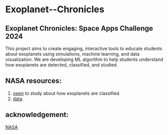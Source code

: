 # Exoplanet--Chronicles

## Exoplanet Chronicles: Space Apps Challenge 2024

This project aims to create engaging, interactive tools to educate students about exoplanets using simulations, machine learning, and data visualization. We are developing ML algorithm to help students understand how exoplanets are detected, classified, and studied.

## NASA resources:
1. [open](https://science.nasa.gov/exoplanets/how-we-find-and-characterize/) to study about how exoplanets are classified.
2. [data](https://exoplanetarchive.ipac.caltech.edu/docs/data.html)


## acknowledgement:
[NASA](https://www.nasa.gov/)

